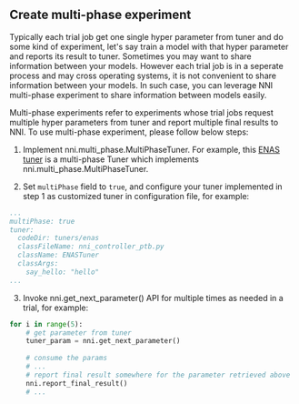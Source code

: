 ## Create multi-phase experiment

Typically each trial job get one single hyper parameter from tuner and do some kind of experiment, let's say train a model with that hyper parameter and reports its result to tuner.  Sometimes you may want to share information between your models. However each trial job is in a seperate process and may cross operating systems, it is not convenient to share information between your models. In such case, you can leverage NNI multi-phase experiment to share information between models easily.

Multi-phase experiments refer to experiments whose trial jobs request multiple hyper parameters from tuner and report multiple final results to NNI.
To use multi-phase experiment, please follow below steps:

1.  Implement nni.multi_phase.MultiPhaseTuner. For example, this [ENAS tuner](https://github.com/countif/enas_nni/blob/master/nni/examples/tuners/enas/src/nni_controller_ptb.py) is a multi-phase Tuner which implements nni.multi_phase.MultiPhaseTuner.

2. Set ```multiPhase``` field to ```true```, and configure your tuner implemented in step 1 as customized tuner in configuration file, for example:

```yml
...
multiPhase: true
tuner:
  codeDir: tuners/enas
  classFileName: nni_controller_ptb.py
  className: ENASTuner
  classArgs:
    say_hello: "hello"
...
```


3. Invoke nni.get_next_parameter() API for multiple times as needed in a trial, for example:

```python
for i in range(5):
    # get parameter from tuner
    tuner_param = nni.get_next_parameter()
    
    # consume the params
    # ...
    # report final result somewhere for the parameter retrieved above
    nni.report_final_result()
    # ...
```

